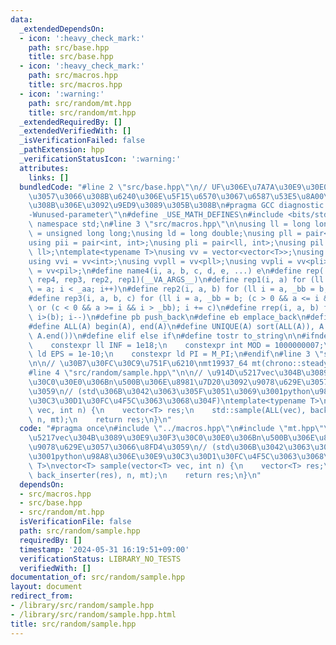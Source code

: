 ```yaml
---
data:
  _extendedDependsOn:
  - icon: ':heavy_check_mark:'
    path: src/base.hpp
    title: src/base.hpp
  - icon: ':heavy_check_mark:'
    path: src/macros.hpp
    title: src/macros.hpp
  - icon: ':warning:'
    path: src/random/mt.hpp
    title: src/random/mt.hpp
  _extendedRequiredBy: []
  _extendedVerifiedWith: []
  _isVerificationFailed: false
  _pathExtension: hpp
  _verificationStatusIcon: ':warning:'
  attributes:
    links: []
  bundledCode: "#line 2 \"src/base.hpp\"\n// UF\u306E\u7A7A\u30E9\u30E0\u30C0\u6E21\
    \u3057\u3066\u308B\u6240\u306E\u5F15\u6570\u3067\u6587\u53E5\u8A00\u308F\u308C\
    \u308B\u306E\u3092\u9ED9\u3089\u305B\u308B\n#pragma GCC diagnostic ignored \"\
    -Wunused-parameter\"\n#define _USE_MATH_DEFINES\n#include <bits/stdc++.h>\nusing\
    \ namespace std;\n#line 3 \"src/macros.hpp\"\n\nusing ll = long long;\nusing ull\
    \ = unsigned long long;\nusing ld = long double;\nusing pll = pair<ll, ll>;\n\
    using pii = pair<int, int>;\nusing pli = pair<ll, int>;\nusing pil = pair<int,\
    \ ll>;\ntemplate<typename T>\nusing vv = vector<vector<T>>;\nusing vvl = vv<ll>;\n\
    using vvi = vv<int>;\nusing vvpll = vv<pll>;\nusing vvpli = vv<pli>;\nusing vvpil\
    \ = vv<pil>;\n#define name4(i, a, b, c, d, e, ...) e\n#define rep(...) name4(__VA_ARGS__,\
    \ rep4, rep3, rep2, rep1)(__VA_ARGS__)\n#define rep1(i, a) for (ll i = 0, _aa\
    \ = a; i < _aa; i++)\n#define rep2(i, a, b) for (ll i = a, _bb = b; i < _bb; i++)\n\
    #define rep3(i, a, b, c) for (ll i = a, _bb = b; (c > 0 && a <= i && i < _bb)\
    \ or (c < 0 && a >= i && i > _bb); i += c)\n#define rrep(i, a, b) for (ll i=(a);\
    \ i>(b); i--)\n#define pb push_back\n#define eb emplace_back\n#define mkp make_pair\n\
    #define ALL(A) begin(A), end(A)\n#define UNIQUE(A) sort(ALL(A)), A.erase(unique(ALL(A)),\
    \ A.end())\n#define elif else if\n#define tostr to_string\n\n#ifndef CONSTANTS\n\
    \    constexpr ll INF = 1e18;\n    constexpr int MOD = 1000000007;\n    constexpr\
    \ ld EPS = 1e-10;\n    constexpr ld PI = M_PI;\n#endif\n#line 3 \"src/random/mt.hpp\"\
    \n\n// \u30B7\u30FC\u30C9\u751F\u6210\nmt19937_64 mt(chrono::steady_clock::now().time_since_epoch().count());\n\
    #line 4 \"src/random/sample.hpp\"\n\n// \u914D\u5217vec\u304B\u3089\u30E9\u30F3\
    \u30C0\u30E0\u306Bn\u500B\u306E\u8981\u7D20\u3092\u9078\u629E\u3057\u3066\u8FD4\
    \u3059\n// (std\u306B\u3042\u3063\u305F\u3051\u3069\u3001python\u98A8\u306E\u30E9\
    \u30C3\u30D1\u30FC\u4F5C\u3063\u3068\u304F)\ntemplate<typename T>\nvector<T> sample(vector<T>\
    \ vec, int n) {\n    vector<T> res;\n    std::sample(ALL(vec), back_inserter(res),\
    \ n, mt);\n    return res;\n}\n"
  code: "#pragma once\n#include \"../macros.hpp\"\n#include \"mt.hpp\"\n\n// \u914D\
    \u5217vec\u304B\u3089\u30E9\u30F3\u30C0\u30E0\u306Bn\u500B\u306E\u8981\u7D20\u3092\
    \u9078\u629E\u3057\u3066\u8FD4\u3059\n// (std\u306B\u3042\u3063\u305F\u3051\u3069\
    \u3001python\u98A8\u306E\u30E9\u30C3\u30D1\u30FC\u4F5C\u3063\u3068\u304F)\ntemplate<typename\
    \ T>\nvector<T> sample(vector<T> vec, int n) {\n    vector<T> res;\n    std::sample(ALL(vec),\
    \ back_inserter(res), n, mt);\n    return res;\n}\n"
  dependsOn:
  - src/macros.hpp
  - src/base.hpp
  - src/random/mt.hpp
  isVerificationFile: false
  path: src/random/sample.hpp
  requiredBy: []
  timestamp: '2024-05-31 16:19:51+09:00'
  verificationStatus: LIBRARY_NO_TESTS
  verifiedWith: []
documentation_of: src/random/sample.hpp
layout: document
redirect_from:
- /library/src/random/sample.hpp
- /library/src/random/sample.hpp.html
title: src/random/sample.hpp
---
```


